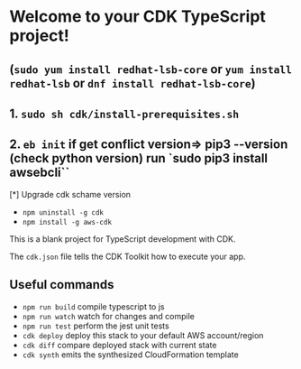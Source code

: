 # Welcome to your CDK TypeScript project!

## (`sudo yum install redhat-lsb-core` or `yum install redhat-lsb` or `dnf install redhat-lsb-core`)
## 1. `sudo sh cdk/install-prerequisites.sh`
## 2. `eb init`     if get conflict version=> pip3 --version (check python version) run `sudo pip3 install awsebcli``


[*] Upgrade cdk schame version
* `npm uninstall -g cdk`
* `npm install -g aws-cdk`

This is a blank project for TypeScript development with CDK.

The `cdk.json` file tells the CDK Toolkit how to execute your app.

## Useful commands

 * `npm run build`   compile typescript to js
 * `npm run watch`   watch for changes and compile
 * `npm run test`    perform the jest unit tests
 * `cdk deploy`      deploy this stack to your default AWS account/region
 * `cdk diff`        compare deployed stack with current state
 * `cdk synth`       emits the synthesized CloudFormation template
